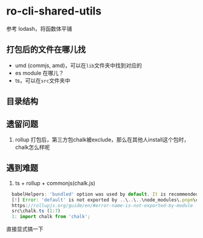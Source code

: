 # ro-cli-shared-utils
参考 lodash，将函数体平铺

## 打包后的文件在哪儿找
- umd (commjs, amd)，可以在`lib`文件夹中找到对应的
- es module 在哪儿？
- ts，可以在`src`文件夹中

## 目录结构

## 遗留问题
1. rollup 打包后，第三方包chalk被exclude，那么在其他人install这个包时，chalk怎么样呢

## 遇到难题
1. ts + rollup + commonjs(chalk.js) 
```js
  babelHelpers: 'bundled' option was used by default. It is recommended to configure this option explicitly, read more here: https://github.com/rollup/plugins/tree/master/packages/babel#babelhelpers
  [!] Error: 'default' is not exported by ..\..\..\node_modules\.pnpm\chalk@4.1.0\node_modules\chalk\source\index.js, imported by src\chalk.ts
  https://rollupjs.org/guide/en/#error-name-is-not-exported-by-module
  src\chalk.ts (1:7)
  1: import chalk from 'chalk';
```
直接显式搞一下